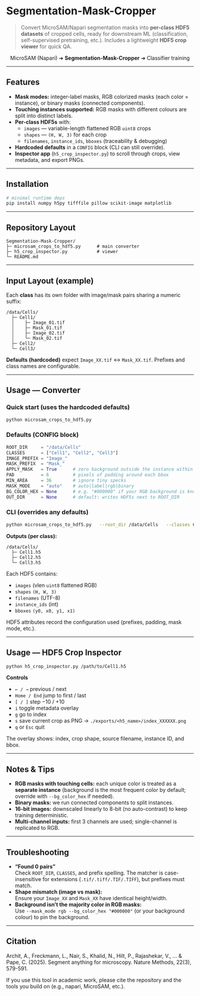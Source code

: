 # Segmentation-Mask-Cropper

> Convert MicroSAM/Napari segmentation masks into **per-class HDF5 datasets** of cropped cells, ready for downstream ML (classification, self-supervised pretraining, etc.). Includes a lightweight **HDF5 crop viewer** for quick QA.

<p align="center">
MicroSAM (Napari) ➜ <b>Segmentation-Mask-Cropper</b> ➜ Classifier training
</p>

---

## Features

- **Mask modes:** integer-label masks, RGB colorized masks (each color = instance), or binary masks (connected components).
- **Touching instances supported:** RGB masks with different colours are split into distinct labels.
- **Per-class HDF5s** with:
  - `images` — variable-length flattened RGB `uint8` crops  
  - `shapes` — `(H, W, 3)` for each crop  
  - `filenames`, `instance_ids`, `bboxes` (traceability & debugging)
- **Hardcoded defaults** in a `CONFIG` block (CLI can still override).
- **Inspector app** (`h5_crop_inspector.py`) to scroll through crops, view metadata, and export PNGs.

---

## Installation

```bash
# minimal runtime deps
pip install numpy h5py tifffile pillow scikit-image matplotlib
```

---

## Repository Layout

```
Segmentation-Mask-Cropper/
├─ microsam_crops_to_hdf5.py      # main converter
├─ h5_crop_inspector.py           # viewer
└─ README.md
```

---

## Input Layout (example)

Each **class** has its own folder with image/mask pairs sharing a numeric suffix:

```
/data/Cells/
  ├─ Cell1/
  │    ├─ Image_01.tif
  │    ├─ Mask_01.tif
  │    ├─ Image_02.tif
  │    └─ Mask_02.tif
  ├─ Cell2/
  └─ Cell3/
```

**Defaults (hardcoded)** expect `Image_XX.tif` ↔ `Mask_XX.tif`. Prefixes and class names are configurable.

---

## Usage — Converter

### Quick start (uses the hardcoded defaults)
```bash
python microsam_crops_to_hdf5.py
```

### Defaults (CONFIG block)
```python
ROOT_DIR     = "/data/Cells"
CLASSES      = ["Cell1", "Cell2", "Cell3"]
IMAGE_PREFIX = "Image_"
MASK_PREFIX  = "Mask_"
APPLY_MASK   = True      # zero background outside the instance within each crop
PAD          = 6         # pixels of padding around each bbox
MIN_AREA     = 36        # ignore tiny specks
MASK_MODE    = "auto"    # auto|label|rgb|binary
BG_COLOR_HEX = None      # e.g. "#000000" if your RGB background is known
OUT_DIR      = None      # default: writes HDF5s next to ROOT_DIR
```

### CLI (overrides any defaults)
```bash
python microsam_crops_to_hdf5.py   --root_dir /data/Cells   --classes Cell1 Cell2 Cell3   --image_prefix Image_   --mask_prefix Mask_   --apply_mask   --pad 6   --min_area 36   --mask_mode auto
```

**Outputs (per class):**
```
/data/Cells/
  ├─ Cell1.h5
  ├─ Cell2.h5
  └─ Cell3.h5
```

Each HDF5 contains:
- `images` (vlen `uint8` flattened RGB)
- `shapes` `(H, W, 3)`
- `filenames` (UTF-8)
- `instance_ids` (int)
- `bboxes` `(y0, x0, y1, x1)`

HDF5 attributes record the configuration used (prefixes, padding, mask mode, etc.).

---

## Usage — HDF5 Crop Inspector

```bash
python h5_crop_inspector.py /path/to/Cell1.h5
```

**Controls**
- `← / →` previous / next
- `Home / End` jump to first / last
- `[ / ]` step −10 / +10
- `i` toggle metadata overlay
- `g` go to index
- `s` save current crop as PNG → `./exports/<h5_name>/index_XXXXXX.png`
- `q` or `Esc` quit

The overlay shows: index, crop shape, source filename, instance ID, and bbox.

---

## Notes & Tips

- **RGB masks with touching cells:** each unique color is treated as a **separate instance** (background is the most frequent color by default; override with `--bg_color_hex` if needed).
- **Binary masks:** we run connected components to split instances.
- **16-bit images:** downscaled linearly to 8-bit (no auto-contrast) to keep training deterministic.
- **Multi-channel inputs:** first 3 channels are used; single-channel is replicated to RGB.

---

## Troubleshooting

- **“Found 0 pairs”**  
  Check `ROOT_DIR`, `CLASSES`, and prefix spelling. The matcher is case-insensitive for extensions (`.tif/.tiff/.TIF/.TIFF`), but prefixes must match.
- **Shape mismatch (image vs mask):**  
  Ensure your `Image_XX` and `Mask_XX` have identical height/width.
- **Background isn’t the majority color in RGB masks:**  
  Use `--mask_mode rgb --bg_color_hex "#000000"` (or your background colour) to pin the background.


---

## Citation

Archit, A., Freckmann, L., Nair, S., Khalid, N., Hilt, P., Rajashekar, V., ... & Pape, C. (2025). Segment anything for microscopy. Nature Methods, 22(3), 579-591.

If you use this tool in academic work, please cite the repository and the tools you build on (e.g., napari, MicroSAM, etc.).
